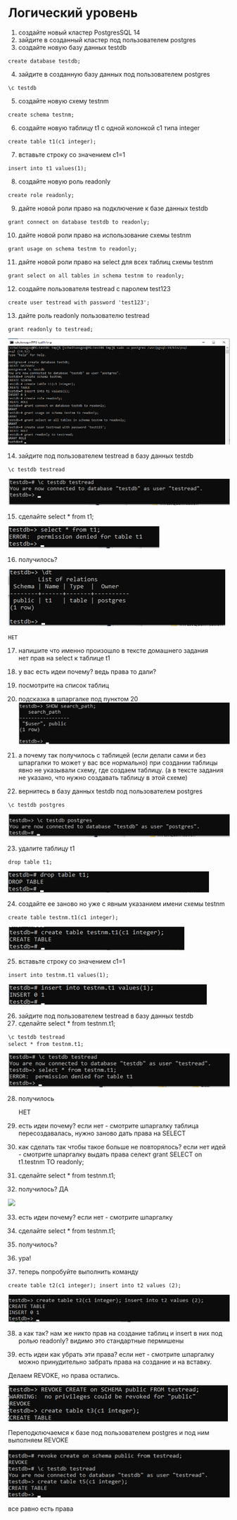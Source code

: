 # Логический уровень

1) создайте новый кластер PostgresSQL 14
2) зайдите в созданный кластер под пользователем postgres
3) создайте новую базу данных testdb
``` text
create database testdb;
```
4) зайдите в созданную базу данных под пользователем postgres
``` text	
\c testdb
```
5) создайте новую схему testnm
``` text 
create schema testnm;
```
6) создайте новую таблицу t1 с одной колонкой c1 типа integer
``` text
create table t1(c1 integer);
```   
7) вставьте строку со значением c1=1
``` text    
insert into t1 values(1);
```
8) создайте новую роль readonly
``` text	
create role readonly;
```
9) дайте новой роли право на подключение к базе данных testdb
``` text 
grant connect on database testdb to readonly;
```
10) дайте новой роли право на использование схемы testnm
``` text    
grant usage on schema testnm to readonly;
```
11) дайте новой роли право на select для всех таблиц схемы testnm
``` text 
grant select on all tables in schema testnm to readonly;
```
12) создайте пользователя testread с паролем test123
``` text	
create user testread with password 'test123';
```
13) дайте роль readonly пользователю testread
``` text 
grant readonly to testread;
```

![](files/13.png)

14) зайдите под пользователем testread в базу данных testdb
``` text 
\c testdb testread
```
![](files/14.png)

15) сделайте select * from t1;

![](files/15.png)

16) получилось?

![](files/16-21.png)
    
    НЕТ
    
17) напишите что именно произошло в тексте домашнего задания    
    нет прав на select к таблице t1

18) у вас есть идеи почему? ведь права то дали?
19) посмотрите на список таблиц
20) подсказка в шпаргалке под пунктом 20
![](files/16-21_2.png)
21) а почему так получилось с таблицей (если делали сами и без шпаргалки то может у вас все нормально)
    при создании таблицы явно не указывали схему, где создаем таблицу. (а в тексте задания не указано, что нужно создавать таблицу в этой схеме)


22) вернитесь в базу данных testdb под пользователем postgres
``` text 
\c testdb postgres
```

![](files/22.png)

23) удалите таблицу t1

``` text
drop table t1;
```

![](files/23.png)


24) создайте ее заново но уже с явным указанием имени схемы testnm
``` text
create table testnm.t1(c1 integer);
```

![](files/24.png)

25) вставьте строку со значением c1=1

``` text
insert into testnm.t1 values(1);
```

![](files/25.png)

26) зайдите под пользователем testread в базу данных testdb
27) сделайте select * from testnm.t1;
``` text
\c testdb testread
select * from testnm.t1;
```

![](files/26-27.png)

28) получилось

    НЕТ
    
29) есть идеи почему? если нет - смотрите шпаргалку
таблица пересоздавалась, нужно заново дать права на SELECT

30) как сделать так чтобы такое больше не повторялось? если нет идей - смотрите шпаргалку
	выдать права селект
	grant SELECT on t1.testnm TO readonly;

31) сделайте select * from testnm.t1;
32) получилось?
   ДА

![](files/26-32.png)

33) есть идеи почему? если нет - смотрите шпаргалку
34) сделайте select * from testnm.t1;
35) получилось?
36) ура!

37) теперь попробуйте выполнить команду

``` text 
create table t2(c1 integer); insert into t2 values (2);
```

![](files/37.png)

38) а как так? нам же никто прав на создание таблиц и insert в них под ролью readonly?
	видимо это стандартные пермишены

39) есть идеи как убрать эти права? если нет - смотрите шпаргалку
	можно принудительно забрать права на создание и на вставку.

  Делаем REVOKE, но права остались.
  
  ![](files/39.png)

  Переподключаемся к базе под пользователем postgres и под ним выполняем REVOKE

  ![](files/39_1.png)

  все равно есть права
